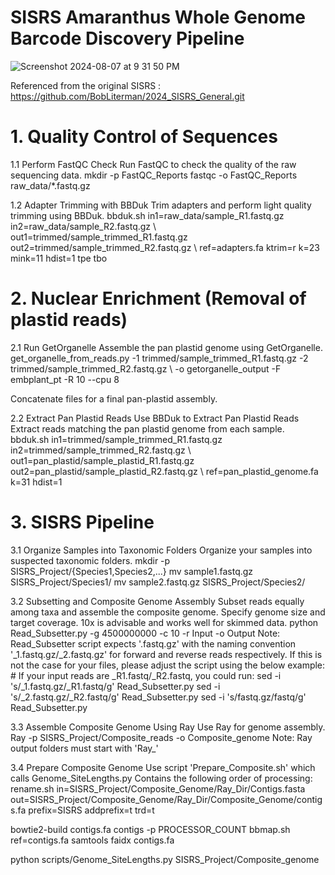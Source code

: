 # SISRS Amaranthus Whole Genome Barcode Discovery Pipeline

![Screenshot 2024-08-07 at 9 31 50 PM](https://github.com/user-attachments/assets/ceb749bf-acbe-4223-bcbe-f7808cb1c60b)

Referenced from the original SISRS : https://github.com/BobLiterman/2024_SISRS_General.git
# 1. Quality Control of Sequences

1.1 Perform FastQC Check Run FastQC to check the quality of the raw sequencing data. 
mkdir -p FastQC_Reports fastqc -o FastQC_Reports raw_data/*.fastq.gz

1.2 Adapter Trimming with BBDuk Trim adapters and perform light quality trimming using BBDuk. 
bbduk.sh in1=raw_data/sample_R1.fastq.gz in2=raw_data/sample_R2.fastq.gz \ out1=trimmed/sample_trimmed_R1.fastq.gz out2=trimmed/sample_trimmed_R2.fastq.gz \ ref=adapters.fa ktrim=r k=23 mink=11 hdist=1 tpe tbo

# 2. Nuclear Enrichment (Removal of plastid reads)

2.1 Run GetOrganelle Assemble the pan plastid genome using GetOrganelle. 
get_organelle_from_reads.py -1 trimmed/sample_trimmed_R1.fastq.gz -2 trimmed/sample_trimmed_R2.fastq.gz \ -o getorganelle_output -F embplant_pt -R 10 --cpu 8

Concatenate files for a final pan-plastid assembly.

2.2 Extract Pan Plastid Reads Use BBDuk to Extract Pan Plastid Reads Extract reads matching the pan plastid genome from each sample. 
bbduk.sh in1=trimmed/sample_trimmed_R1.fastq.gz in2=trimmed/sample_trimmed_R2.fastq.gz \ out1=pan_plastid/sample_plastid_R1.fastq.gz out2=pan_plastid/sample_plastid_R2.fastq.gz \ ref=pan_plastid_genome.fa k=31 hdist=1

# 3. SISRS Pipeline

3.1 Organize Samples into Taxonomic Folders Organize your samples into suspected taxonomic folders. 
mkdir -p SISRS_Project/{Species1,Species2,...} mv sample1.fastq.gz SISRS_Project/Species1/ mv sample2.fastq.gz SISRS_Project/Species2/

3.2 Subsetting and Composite Genome Assembly Subset reads equally among taxa and assemble the composite genome. Specify genome size and target coverage. 10x is advisable and works well for skimmed data. python Read_Subsetter.py -g 4500000000 -c 10 -r Input -o Output Note: Read_Subsetter script expects '.fastq.gz' with the naming convention '_1.fastq.gz/_2.fastq.gz' for forward and reverse reads respectively. If this is not the case for your files, please adjust the script using the below example: # If your input reads are _R1.fastq/_R2.fastq, you could run: sed -i 's/_1.fastq.gz/_R1.fastq/g' Read_Subsetter.py sed -i 's/_2.fastq.gz/_R2.fastq/g' Read_Subsetter.py sed -i 's/fastq.gz/fastq/g' Read_Subsetter.py

3.3 Assemble Composite Genome Using Ray Use Ray for genome assembly. 
Ray -p SISRS_Project/Composite_reads -o Composite_genome Note: Ray output folders must start with 'Ray_'

3.4 Prepare Composite Genome Use script 'Prepare_Composite.sh' which calls Genome_SiteLengths.py Contains the following order of processing: 
rename.sh in=SISRS_Project/Composite_Genome/Ray_Dir/Contigs.fasta out=SISRS_Project/Composite_Genome/Ray_Dir/Composite_Genome/contigs.fa prefix=SISRS addprefix=t trd=t

bowtie2-build contigs.fa contigs -p PROCESSOR_COUNT bbmap.sh ref=contigs.fa samtools faidx contigs.fa

python scripts/Genome_SiteLengths.py SISRS_Project/Composite_genome
